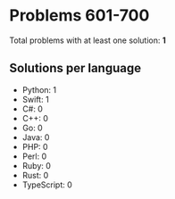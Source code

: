 # Problems 601-700

Total problems with at least one solution: **1**

## Solutions per language

- Python: 1
- Swift: 1
- C#: 0
- C++: 0
- Go: 0
- Java: 0
- PHP: 0
- Perl: 0
- Ruby: 0
- Rust: 0
- TypeScript: 0

